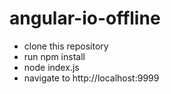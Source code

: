 # angular-io-offline

- clone this repository
- run npm install
- node index.js
- navigate to http://localhost:9999
